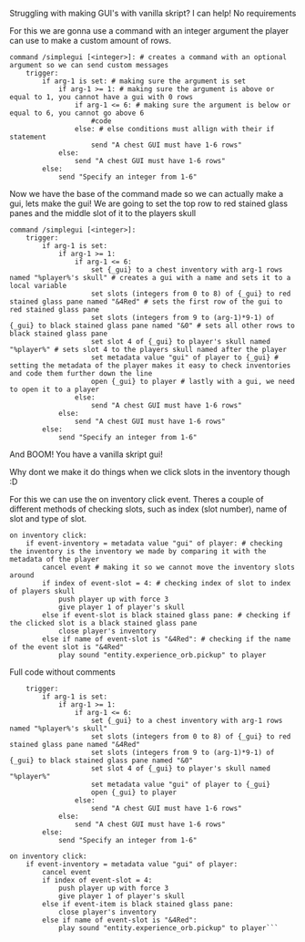 Struggling with making GUI's with vanilla skript? I can help!
No requirements

For this we are gonna use a command with an integer argument the player can use to make a custom amount of rows.
```
command /simplegui [<integer>]: # creates a command with an optional argument so we can send custom messages
	trigger:
		if arg-1 is set: # making sure the argument is set
			if arg-1 >= 1: # making sure the argument is above or equal to 1, you cannot have a gui with 0 rows
				if arg-1 <= 6: # making sure the argument is below or equal to 6, you cannot go above 6
					#code
				else: # else conditions must allign with their if statement
					send "A chest GUI must have 1-6 rows"
			else:
				send "A chest GUI must have 1-6 rows"
		else:
			send "Specify an integer from 1-6"
```

Now we have the base of the command made so we can actually make a gui, lets make the gui!
We are going to set the top row to red stained glass panes and the middle slot of it to the players skull

```
command /simplegui [<integer>]:
	trigger:
		if arg-1 is set:
			if arg-1 >= 1:
				if arg-1 <= 6:
					set {_gui} to a chest inventory with arg-1 rows named "%player%'s skull" # creates a gui with a name and sets it to a local variable
					set slots (integers from 0 to 8) of {_gui} to red stained glass pane named "&4Red" # sets the first row of the gui to red stained glass pane
					set slots (integers from 9 to (arg-1)*9-1) of {_gui} to black stained glass pane named "&0" # sets all other rows to black stained glass pane
					set slot 4 of {_gui} to player's skull named "%player%" # sets slot 4 to the players skull named after the player
					set metadata value "gui" of player to {_gui} # setting the metadata of the player makes it easy to check inventories and code them further down the line
					open {_gui} to player # lastly with a gui, we need to open it to a player
				else:
					send "A chest GUI must have 1-6 rows"
			else:
				send "A chest GUI must have 1-6 rows"
		else:
			send "Specify an integer from 1-6"
```
And BOOM! You have a vanilla skript gui!

Why dont we make it do things when we click slots in the inventory though :D

For this we can use the on inventory click event.
Theres a couple of different methods of checking slots, such as index (slot number), name of slot and type of slot.
```
on inventory click:
	if event-inventory = metadata value "gui" of player: # checking the inventory is the inventory we made by comparing it with the metadata of the player
		cancel event # making it so we cannot move the inventory slots around
		if index of event-slot = 4: # checking index of slot to index of players skull
			push player up with force 3
			give player 1 of player's skull
		else if event-slot is black stained glass pane: # checking if the clicked slot is a black stained glass pane
			close player's inventory
		else if name of event-slot is "&4Red": # checking if the name of the event slot is "&4Red"
			play sound "entity.experience_orb.pickup" to player
```

Full code without comments
```command /simplegui [<integer>]:
	trigger:
		if arg-1 is set:
			if arg-1 >= 1:
				if arg-1 <= 6:
					set {_gui} to a chest inventory with arg-1 rows named "%player%'s skull"
					set slots (integers from 0 to 8) of {_gui} to red stained glass pane named "&4Red"
					set slots (integers from 9 to (arg-1)*9-1) of {_gui} to black stained glass pane named "&0"
					set slot 4 of {_gui} to player's skull named "%player%"
					set metadata value "gui" of player to {_gui}
					open {_gui} to player
				else:
					send "A chest GUI must have 1-6 rows"
			else:
				send "A chest GUI must have 1-6 rows"
		else:
			send "Specify an integer from 1-6"

on inventory click:
	if event-inventory = metadata value "gui" of player:
		cancel event
		if index of event-slot = 4:
			push player up with force 3
			give player 1 of player's skull
		else if event-item is black stained glass pane:
			close player's inventory
		else if name of event-slot is "&4Red":
			play sound "entity.experience_orb.pickup" to player```
